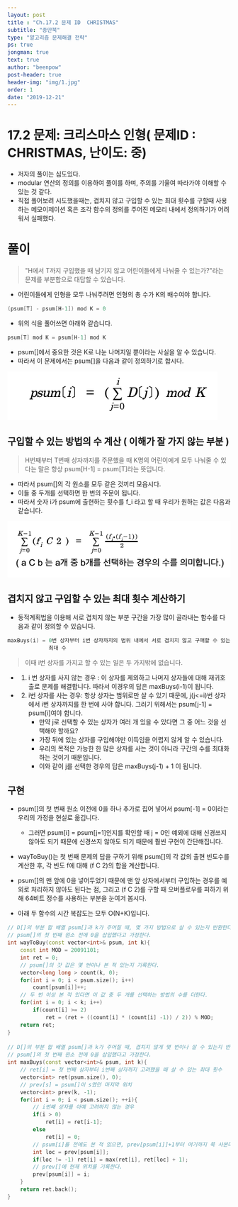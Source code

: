 ```yaml
---
layout: post
title : "Ch.17.2 문제 ID  CHRISTMAS"
subtitle: "종만북"
type: "알고리즘 문제해결 전략"
ps: true
jongman: true
text: true
author: "beenpow"
post-header: true
header-img: "img/1.jpg"
order: 1
date: "2019-12-21"
---
```


# 17.2 문제: 크리스마스 인형( 문제ID : CHRISTMAS, 난이도: 중)
[algo]: <https://algospot.com/judge/problem/read/CHRISTMAS>

- 저자의 풀이는 심도있다.
- modular 연산의 정의를 이용하여 풀이를 하며, 주의를 기울여 따라가야 이해할 수 있는 것 같다.
- 직접 풀어보려 시도했을때는, 겹치지 않고 구입할 수 있는 최대 횟수를 구할때 사용하는 메모이제이션
  혹은 조각 함수의 정의를 주어진 메모리 내에서 정의하기가 어려워서 실패했다.

# 풀이

> "H에서 T까지 구입했을 때 남기지 않고 어린이들에게 나눠줄 수 있는가?"라는 문제를 부분합으로 대답할
> 수 있습니다.


- 어린이들에게 인형을 모두 나눠주려면 인형의 총 수가 K의 배수여야 합니다.

```cpp
(psum[T] - psum[H-1]) mod K = 0
```

- 위의 식을 풀어쓰면 아래와 같습니다.

```cpp
psum[T] mod K = psum[H-1] mod K
```

- psum[]에서 중요한 것은 K로 나눈 나머지일 뿐이라는 사실을 알 수 있습니다.
- 따라서 이 문제에서는 psum[]을 다음과 같이 정의하기로 합시다.

![img1](/img/2019-12-21-Jongman-ch17-2-1.png)


## 구입할 수 있는 방법의 수 계산 ( 이해가 잘 가지 않는 부분 )

> H번째부터 T번째 상자까지를 주문했을 때 K명의 어린이에게 모두 나눠줄 수 있다는 말은 
> 항상 psum[H-1] = psum[T]라는 뜻입니다.
- 따라서 psum[]의 각 원소를 모두 같은 것끼리 모읍시다.
- 이들 중 두개를 선택하면 한 번의 주문이 됩니다.
- 따라서 숫자 i가 psum에 출현하는 횟수를 f_i 라고 할 때 우리가 원하는 값은 다음과 같습니다.

![img2](/img/2019-12-21-Jongman-ch17-2-2.png)

## 겹치지 않고 구입할 수 있는 최대 횟수 계산하기

- 동적계획법을 이용해 서로 겹치지 않는 부분 구간을 가장 많이 골라내는 함수를 다음과 같이 정의할 수
  있습니다.

```cpp
maxBuys(i) = 0번 상자부터 i번 상자까지의 범위 내에서 서로 겹치지 않고 구매할 수 있는 부분 구간의
             최대 수
```

> 이때 i번 상자를 가지고 할 수 있는 일은 두 가지밖에 없습니다.
- 1. i 번 상자를 사지 않는 경우 : 이 상자를 제외하고 나머지 상자들에 대해 재귀호출로 문제를
     해결합니다. 따라서 이경우의 답은 maxBuys(i-1)이 됩니다.
- 2. i번 상자를 사는 경우: 항상 상자는 범위로만 살 수 있기 때문에, j(j<=i)번 상자에서 i번 상자까지를
     한 번에 사야 합니다. 그러기 위해서는 psum[j-1] = psum[i]여야 합니다.
     - 만약 j로 선택할 수 있는 상자가 여러 개 있을 수 있다면 그 중 어느 것을 선택해야 할까요?
     - 가장 뒤에 있는 상자를 구입해야만 이득임을 어렵지 않게 알 수 있습니다.
     - 우리의 목적은 가능한 한 많은 상자를 사는 것이 아니라 구간의 수를 최대화하는 것이기
       때문입니다.
     - 이와 같이 j를 선택한 경우의 답은 maxBuys(j-1) + 1 이 됩니다.


## 구현 

- psum[]의 첫 번째 원소 이전에 0을 하나 추가로 집어 넣어서 psum[-1] = 0이라는 우리의 가정을 현실로
  옮깁니다.
  - 그러면 psum[i] = psum[j=1]인지를 확인할 때 j = 0인 예외에 대해 신경쓰지 않아도 되기 때문에
    신경쓰지 않아도 되기 때문에 훨씬 구현이 간단해집니다.

- wayToBuy()는 첫 번째 문제의 답을 구하기 위해 psum[]의 각 값의 출현 빈도수를 계산한 후, 각 빈도 f에
  대해 (f C 2)의 합을 계산합니다.
- psum[]의 맨 앞에 0을 넣어두었기 때문에 맨 앞 상자에서부터 구입하는 경우를 예외로 처리하지 않아도
  된다는 점, 그리고 (f C 2)를 구할 때 오버플로우를 피하기 위해 64비트 정수를 사용하는 부분을 눈여겨
  봅시다.

- 아래 두 함수의 시간 복잡도는 모두 O(N+K)입니다.

```cpp
// D[]의 부분 합 배열 psum[]과 k가 주어질 때, 몇 가지 방법으로 살 수 있는지 반환한다.
// psum[]의 첫 번째 원소 전에 0을 삽입했다고 가정한다.
int wayToBuy(const vector<int>& psum, int k){
    const int MOD = 20091101;
    int ret = 0;
    // psum[]의 갓 값은 몇 번이나 본 적 있는지 기록한다.
    vector<long long > count(k, 0);
    for(int i = 0; i < psum.size(); i++)
        count[psum[i]]++;
    // 두 번 이상 본 적 있다면 이 값 중 두 개를 선택하는 방법의 수를 더한다.
    for(int i = 0; i < k; i++)
        if(count[i] >= 2)
            ret = (ret + ((count[i] * (count[i] -1)) / 2)) % MOD;
    return ret;
}

// D[]의 부분 합 배열 psum[]과 k가 주어질 때, 겹치지 않게 몇 번이나 살 수 있는지 반환한다.
// psum[]의 첫 번째 원소 전에 0을 삽입했다고 가정한다.
int maxBuys(const vector<int>& psum, int k){
    // ret[i] = 첫 번째 상자부터 i번째 상자까지 고려했을 때 살 수 있는 최대 횟수
    vector<int> ret(psum.size(), 0);
    // prev[s] = psum[]이 s였던 마지막 위치
    vector<int> prev(k, -1);
    for(int i = 0; i < psum.size(); ++i){
        // i번째 상자를 아예 고려하지 않는 경우
        if(i > 0)
            ret[i] = ret[i-1];
        else
            ret[i] = 0;
        // psum[i]를 전에도 본 적 있으면, prev[psum[i]]+1부터 여기까지 쭉 사본다.
        int loc = prev[psum[i]];
        if(loc != -1) ret[i] = max(ret[i], ret[loc] + 1);
        // prev[]에 현재 위치를 기록한다.
        prev[psum[i]] = i;
    }
    return ret.back();
}
```

